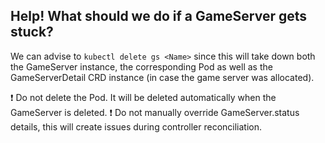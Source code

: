 ## Help! What should we do if a GameServer gets stuck? 

We can advise to ```kubectl delete gs <Name>``` since this will take down both the GameServer instance, the corresponding Pod as well as the GameServerDetail CRD instance (in case the game server was allocated). 

:exclamation: Do not delete the Pod. It will be deleted automatically when the GameServer is deleted.
:exclamation: Do not manually override GameServer.status details, this will create issues during controller reconciliation. 
